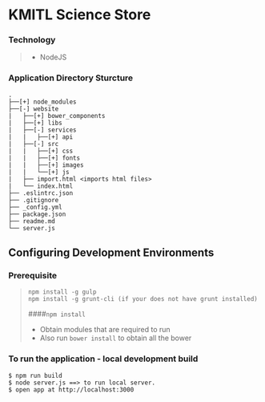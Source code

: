 # KMITL Science Store

### Technology
>- NodeJS


### Application Directory Sturcture
```
.
├──[+] node_modules
├──[-] website
|   ├──[+] bower_components
|   ├──[+] libs
|   ├──[-] services
|   |   ├──[+] api
|   ├──[-] src
|   |   ├──[+] css
|   |   ├──[+] fonts
|   |   ├──[+] images
|   |   └──[+] js
|   ├── import.html <imports html files>
|   └── index.html
├── .eslintrc.json
├── .gitignore
├── _config.yml
├── package.json
├── readme.md
└── server.js
```
## Configuring Development Environments
### Prerequisite
>```
>npm install -g gulp
>npm install -g grunt-cli (if your does not have grunt installed)
>```
>
> ####`npm install`
>- Obtain modules that are required to run
>- Also run `bower install` to obtain all the bower

### To run the application - local development build
```
$ npm run build
$ node server.js ==> to run local server.
$ open app at http://localhost:3000
```